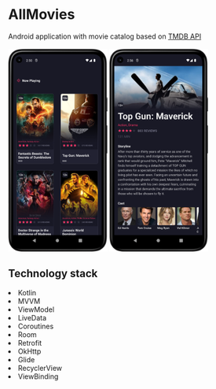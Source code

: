# AllMovies
Android application with movie catalog based on [TMDB API](https://www.themoviedb.org/)
<br><br>
<img src="https://github.com/sergeytutushkin/AllMovies/blob/master/app/src/main/res/drawable/screenshot_list.webp?raw=true" width="40%">
<img src="https://github.com/sergeytutushkin/AllMovies/blob/master/app/src/main/res/drawable/screenshot_details.webp?raw=true" width="40%">

Technology stack
---
<li>Kotlin
<li>MVVM
<li>ViewModel
<li>LiveData
<li>Coroutines
<li>Room
<li>Retrofit
<li>OkHttp
<li>Glide
<li>RecyclerView
<li>ViewBinding
